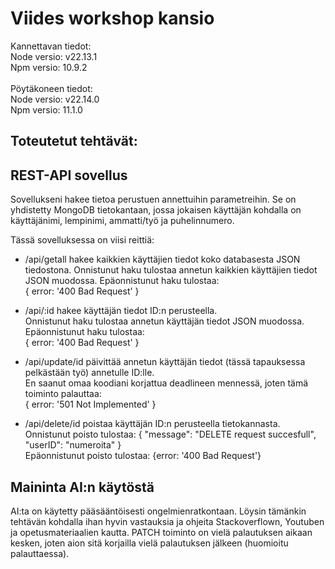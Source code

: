 # Viides workshop kansio
Kannettavan tiedot:  
Node versio: v22.13.1  
Npm versio: 10.9.2 
<br><br> 
Pöytäkoneen tiedot:  
Node versio: v22.14.0  
Npm versio: 11.1.0
## Toteutetut tehtävät:

## REST-API sovellus
Sovellukseni hakee tietoa perustuen annettuihin parametreihin. Se on yhdistetty MongoDB tietokantaan, jossa jokaisen käyttäjän kohdalla on käyttäjänimi, lempinimi, ammatti/työ ja puhelinnumero.  

Tässä sovelluksessa on viisi reittiä:  
- /api/getall hakee kaikkien käyttäjien tiedot koko databasesta JSON tiedostona.
Onnistunut haku tulostaa annetun kaikkien käyttäjien tiedot JSON muodossa.
Epäonnistunut haku tulostaa:  
{ error: '400 Bad Request' }

- /api/:id hakee käyttäjän tiedot ID:n perusteella.  
Onnistunut haku tulostaa annetun käyttäjän tiedot JSON muodossa.
Epäonnistunut haku tulostaa:  
{ error: '400 Bad Request' }

- /api/update/id päivittää annetun käyttäjän tiedot (tässä tapauksessa pelkästään työ) annetulle ID:lle.  
En saanut omaa koodiani korjattua deadlineen mennessä, joten tämä toiminto palauttaa:  
{ error: '501 Not Implemented' }

- /api/delete/id poistaa käyttäjän ID:n perusteella tietokannasta.  
Onnistunut poisto tulostaa:
{
    "message": "DELETE request succesfull",
    "userID": "numeroita"
}  
Epäonnistunut poisto tulostaa: 
{error: '400 Bad Request'} 

## Maininta AI:n käytöstä
AI:ta on käytetty pääsääntöisesti ongelmienratkontaan. Löysin tämänkin tehtävän kohdalla ihan hyvin vastauksia ja ohjeita Stackoverflown, Youtuben ja opetusmateriaalien kautta. PATCH toiminto on vielä palautuksen aikaan kesken, joten aion sitä korjailla vielä palautuksen jälkeen (huomioitu palauttaessa).
